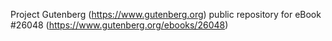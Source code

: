 Project Gutenberg (https://www.gutenberg.org) public repository for eBook #26048 (https://www.gutenberg.org/ebooks/26048)
